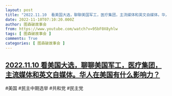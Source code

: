 ```yaml
---
layout: post
title: "2022.11.10  看美国大选，聊聊美国军工，医疗集团，主流媒体和英文自媒体。华人在美国有什么影响力？"
date: 2022-11-10T07:10:20.000Z
author: 图森破故事会
from: https://www.youtube.com/watch?v=95bF0X8yhlw
tags: [ 图森破故事会 ]
comments: True
categories: [ 图森破故事会 ]
---
```

<!--1668064220000-->
[2022.11.10  看美国大选，聊聊美国军工，医疗集团，主流媒体和英文自媒体。华人在美国有什么影响力？](https://www.youtube.com/watch?v=95bF0X8yhlw)
------

<div>
#美国  #民主中期选举 #共和党 #民主党
</div>
